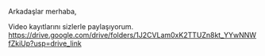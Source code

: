 Arkadaşlar merhaba,

Video kayıtlarını sizlerle paylaşıyorum.
https://drive.google.com/drive/folders/1J2CVLam0xK2TTUZn8kt_YYwNNWfZkiUp?usp=drive_link
